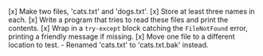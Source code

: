 [x] Make two files, 'cats.txt' and 'dogs.txt'.
[x] Store at least three names in each.
[x] Write a program that tries to read these files and print the contents.
[x] Wrap in a `try-except` block catching the `FileNotFound` error, printing a friendly message if missing.
[x] Move one file to a different location to test.
    - Renamed 'cats.txt' to 'cats.txt.bak' instead.
